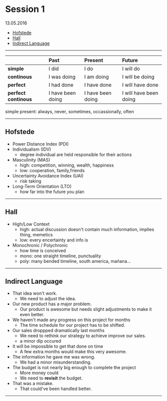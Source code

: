 # Session 1

13.05.2016

<!-- TOC depthFrom:2 depthTo:6 withLinks:1 updateOnSave:1 orderedList:0 -->

- [Hofstede](#hofstede)
- [Hall](#hall)
- [Indirect Language](#indirect-language)

<!-- /TOC -->
---


|                | Past           | Present     | Future    |
| :------------- | :------------- | :------------- | :------------- |
| **simple**    | I did      | I do       | I will do     |
| **continous**      | I was doing      | I am doing     |  I will be doing       |
| **perfect**    | I had done      | I have done       |  I will have done      |
| **perfect continous**       | I have been doing      | I have been doing      |  I will have been doing       |

simple present: always, never, sometimes, occassionally, often

---

## Hofstede

- Power Distance Index (PDI)
- Individualism (IDV)
  - degree individual are held responsible for their actions
- Masculinity (MAS)
  - high: competition, winning, wealth, happiness
  - low: cooperation, family,friends
- Uncertainty Avoidance Index (UAI)
  - risk taking
- Long-Term Orientation (LTO)
  - how far into the future you plan



---

## Hall

- High/Low Context
  - high: actual discussion doesn't contain much information, implies thing, memetics
  - low: every encertainty and info is
- Monochronic / Polychronic
  - how time is conceived
  - mono: one straight timeline, punctuality
  - poly: many bended timeline, south america, mañana...

---

## Indirect Language


- That idea won't work.
  - We need to adjust the idea.
- Our new product has a major problem.
  - Our product is awesome but needs slight adjustments to make it even better.
- We haven't made any progress on this project for months
  - The time schedule for our project has to be shifted.
- Our sales droppped dramatically last months
  - We need to rethink our strategy to achieve improve our sales.
  - a minor dip occured
- It will be impossible to get that done on time
  - A few extra months would make this very awesome.
- The information he gave me was wrong.
  - We had a minor misunderstanding.
- The budget is not nearly big enough to complete the project
  - More money could
  - We need to **revisit** the budget.
- That was a mistake.
  - That could've been handled better.

---
